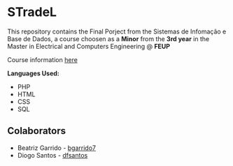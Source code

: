 # STradeL

This repository contains the Final Porject from the Sistemas de Infomação e Base de Dados, a course choosen as a **Minor** from the **3rd year** in the Master in Electrical and Computers Engineering @ **FEUP**

Course information [here](https://web.fe.up.pt/~arestivo/page/courses/2018/sibd/)

**Languages Used:**
* PHP
* HTML
* CSS
* SQL


## Colaborators

* Beatriz Garrido - [bgarrido7](https://github.com/bgarrido7)
* Diogo Santos - [dfsantos](https://github.com/dfosantos)
